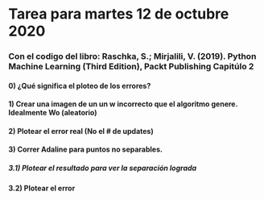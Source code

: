 # Tarea para martes 12 de octubre 2020

### Con el codigo del libro: Raschka, S.; Mirjalili, V. (2019). Python Machine Learning (Third Edition), Packt Publishing Capitúlo 2 
#### 0) ¿Qué significa el ploteo de los errores?
#### 1) Crear una imagen de un un w incorrecto que el algoritmo genere. Idealmente Wo (aleatorio)
#### 2) Plotear el error real (No el \# de updates)
#### 3) Correr Adaline para puntos no separables. 
##### 3.1) Plotear el resultado para ver la separación lograda
####  3.2) Plotear el error